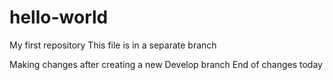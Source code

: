 # hello-world
My first repository
This file is in a separate branch

Making changes after creating a new Develop branch
End of changes today
